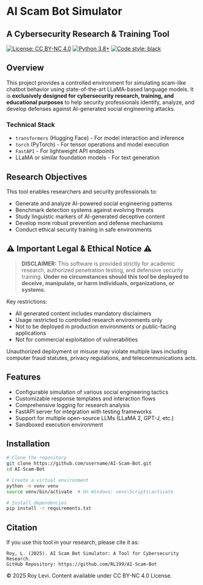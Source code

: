 # AI Scam Bot Simulator
## A Cybersecurity Research & Training Tool

[![License: CC BY-NC 4.0](https://img.shields.io/badge/License-CC%20BY--NC%204.0-lightgrey.svg)](https://creativecommons.org/licenses/by-nc/4.0/)
[![Python 3.8+](https://img.shields.io/badge/python-3.8+-blue.svg)](https://www.python.org/downloads/)
[![Code style: black](https://img.shields.io/badge/code%20style-black-000000.svg)](https://github.com/psf/black)

## Overview

This project provides a controlled environment for simulating scam-like chatbot behavior using state-of-the-art LLaMA-based language models. It is **exclusively designed for cybersecurity research, training, and educational purposes** to help security professionals identify, analyze, and develop defenses against AI-generated social engineering attacks.

### Technical Stack

- `transformers` (Hugging Face) - For model interaction and inference
- `torch` (PyTorch) - For tensor operations and model execution
- `FastAPI` - For lightweight API endpoints
- LLaMA or similar foundation models - For text generation

## Research Objectives

This tool enables researchers and security professionals to:

- Generate and analyze AI-powered social engineering patterns
- Benchmark detection systems against evolving threats
- Study linguistic markers of AI-generated deceptive content
- Develop more robust prevention and defense mechanisms
- Conduct ethical security training in safe environments

## ⚠️ Important Legal & Ethical Notice ⚠️

> **DISCLAIMER:** This software is provided strictly for academic research, authorized penetration testing, and defensive security training. **Under no circumstances should this tool be deployed to deceive, manipulate, or harm individuals, organizations, or systems.**

Key restrictions:
- All generated content includes mandatory disclaimers
- Usage restricted to controlled research environments only
- Not to be deployed in production environments or public-facing applications
- Not for commercial exploitation of vulnerabilities

Unauthorized deployment or misuse may violate multiple laws including computer fraud statutes, privacy regulations, and telecommunications acts.

## Features

- Configurable simulation of various social engineering tactics
- Customizable response templates and interaction flows
- Comprehensive logging for research analysis
- FastAPI server for integration with testing frameworks
- Support for multiple open-source LLMs (LLaMA 2, GPT-J, etc.)
- Sandboxed execution environment

## Installation

```bash
# Clone the repository
git clone https://github.com/username/AI-Scam-Bot.git
cd AI-Scam-Bot

# Create a virtual environment
python -m venv venv
source venv/bin/activate  # On Windows: venv\Scripts\activate

# Install dependencies
pip install -r requirements.txt
```

## Citation

If you use this tool in your research, please cite it as:

```
Roy, L. (2025). AI Scam Bot Simulator: A Tool for Cybersecurity Research.
GitHub Repository: https://github.com/RL199/AI-Scam-Bot
```

© 2025 Roy Levi. Content available under CC BY-NC 4.0 License.
